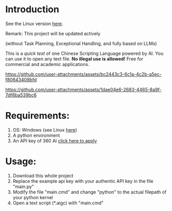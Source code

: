 # Introduction
See the Linux version [here](https://github.com/Magic-Abracadabra/AI-Chinese-Scripting-Language-Linux).

Remark: This project will be updated actively

(without Task Planning, Exceptional Handling, and fully based on LLMs)

This is a _quick test_ of one Chinese Scripting Language powered by AI. You can use it to open any text file. **No illegal use is allowed!** Free for commercial and academic applications.

https://github.com/user-attachments/assets/bc2443c3-6c1a-4c2b-a5ec-f80643408bfd

https://github.com/user-attachments/assets/1dae04e6-2683-4465-8a9f-7df8ba539bc6

# Requirements:
1. OS: Windows (see Linux [here](https://github.com/Magic-Abracadabra/AI-Chinese-Scripting-Language-Linux))
2. A python environment
3. An API key of 360 AI [click here to apply](https://ai.360.com/open)
# Usage:
1. Download this whole project
2. Replace the example api key with your authentic API key in the file "main.py"
3. Modify the file "main.cmd" and change "python" to the actual filepath of your python kernel
4. Open a text script (*.aigc) with "main.cmd"
